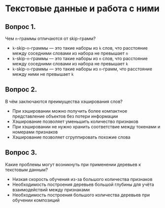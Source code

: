 # Текстовые данные и работа с ними

## Вопрос 1. 
Чем `n`-граммы отличаются от skip-грамм?

* `k`-skip-`n`-граммы — это такие наборы из `k` слов, что расстояние между соседними словами из набора не превышает `n`
* `k`-skip-`n`-граммы — это такие наборы из `n` слов, что расстояние между соседними словами из набора не превышает `k`
* `k`-skip-`n`-граммы — это такие наборы из `n`-грамм, что расстояние между ними не превышает `k`

## Вопрос 2. 
В чём заключаются преимущества хэширования слов?

* При хэшировании можно получить более компактное представление объектов без потери информации
* Хэширование позволяет уменьшить количество признаков
* При хэшировании не нужно хранить соответствие между токенами и номерами признаков
* Хэширование позволяет сгруппировать похожие слова

## Вопрос 3. 
Какие проблемы могут возникнуть при применении деревьев к текстовым данным?

* Низкая скорость обучения из-за большого количества признаков
* Необходимость построения деревьев большой глубины для учёта взаимодействий между признаками
* Необходимость построения большого количества деревьев при обучении композиций


